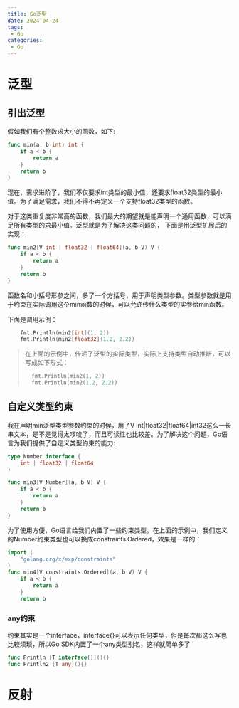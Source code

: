 ```yaml
---
title: Go泛型
date: 2024-04-24
tags: 
 - Go
categories:
 - Go
---
```




# 泛型

## 引出泛型

假如我们有个整数求大小的函数，如下:

```go
func min(a, b int) int {
	if a < b {
		return a
	}
	return b
}
```

现在，需求进阶了，我们不仅要求int类型的最小值，还要求float32类型的最小值。为了满足需求，我们不得不再定义一个支持float32类型的函数。

对于这类重复度非常高的函数，我们最大的期望就是能声明一个通用函数，可以满足所有类型的求最小值。泛型就是为了解决这类问题的， 下面是用泛型扩展后的实现：

```go
func min2[V int | float32 | float64](a, b V) V {
	if a < b {
		return a
	}
	return b
}
```

函数名和小括号形参之间，多了一个方括号，用于声明类型参数。类型参数就是用于约束在实际调用这个min函数的时候，可以允许传什么类型的实参给min函数。

下面是调用示例：

```go
	fmt.Println(min2[int](1, 2))
	fmt.Println(min2[float32](1.2, 2.2))
```

> 在上面的示例中，传递了泛型的实际类型，实际上支持类型自动推断，可以写成如下形式：
>
> ```go
> 	fmt.Println(min2(1, 2))
> 	fmt.Println(min2(1.2, 2.2))
> ```

## 自定义类型约束

我在声明min泛型类型参数约束的时候，用了V int|float32|float64|int32这么一长串文本，是不是觉得太啰唆了，而且可读性也比较差。为了解决这个问题，Go语言为我们提供了自定义类型约束的能力:

```go
type Number interface {
	int | float32 | float64
}

func min3[V Number](a, b V) V {
	if a < b {
		return a
	}
	return b
}
```

为了使用方便，Go语言给我们内置了一些约束类型。在上面的示例中，我们定义的Number约束类型也可以换成constraints.Ordered，效果是一样的：

```go
import (
	"golang.org/x/exp/constraints"
)
func min4[V constraints.Ordered](a, b V) V {
	if a < b {
		return a
	}
	return b
```

### any约束

约束其实是一个interface，interface{}可以表示任何类型，但是每次都这么写也比较烦琐，所以Go SDK内置了一个any类型别名，这样就简单多了

```go
func Println [T interface{}](){}
func Println2 [T any](){}
```

# 反射

